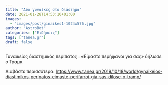 ```yaml
---
title: "Δύο γυναίκες στο διάστημα"
date: 2021-01-28T14:53:10+01:00
images:
  - "images/post/ginaikes1-1024x576.jpg"
author: "AstroBot"
categories: ["Ειδήσεις"]
tags: ["tanea.gr"]
draft: false
---
```


Γυναικείος διαστημικός περίπατος : «Είμαστε περήφανοι για σας» δήλωσε ο Τραμπ

Διαβάστε περισσότερα: https://www.tanea.gr/2019/10/18/world/gynaikeios-diastimikos-peripatos-eimaste-perifanoi-gia-sas-dilose-o-tramp/
